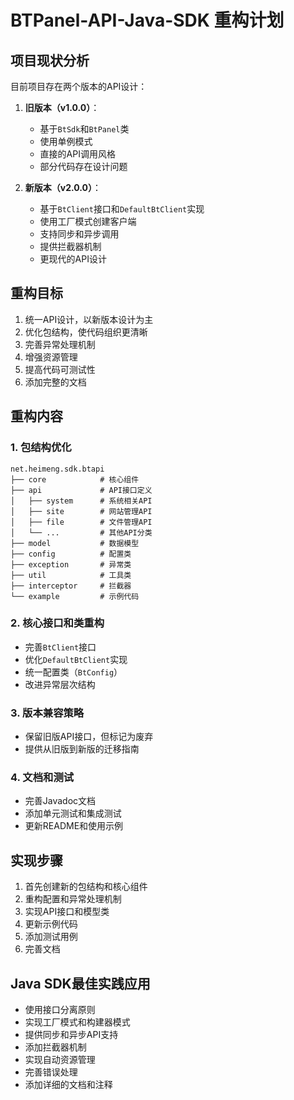 # BTPanel-API-Java-SDK 重构计划

## 项目现状分析

目前项目存在两个版本的API设计：

1. **旧版本（v1.0.0）**：
   - 基于`BtSdk`和`BtPanel`类
   - 使用单例模式
   - 直接的API调用风格
   - 部分代码存在设计问题

2. **新版本（v2.0.0）**：
   - 基于`BtClient`接口和`DefaultBtClient`实现
   - 使用工厂模式创建客户端
   - 支持同步和异步调用
   - 提供拦截器机制
   - 更现代的API设计

## 重构目标

1. 统一API设计，以新版本设计为主
2. 优化包结构，使代码组织更清晰
3. 完善异常处理机制
4. 增强资源管理
5. 提高代码可测试性
6. 添加完整的文档

## 重构内容

### 1. 包结构优化

```
net.heimeng.sdk.btapi
├── core            # 核心组件
├── api             # API接口定义
│   ├── system      # 系统相关API
│   ├── site        # 网站管理API
│   ├── file        # 文件管理API
│   └── ...         # 其他API分类
├── model           # 数据模型
├── config          # 配置类
├── exception       # 异常类
├── util            # 工具类
├── interceptor     # 拦截器
└── example         # 示例代码
```

### 2. 核心接口和类重构

- 完善`BtClient`接口
- 优化`DefaultBtClient`实现
- 统一配置类（`BtConfig`）
- 改进异常层次结构

### 3. 版本兼容策略

- 保留旧版API接口，但标记为废弃
- 提供从旧版到新版的迁移指南

### 4. 文档和测试

- 完善Javadoc文档
- 添加单元测试和集成测试
- 更新README和使用示例

## 实现步骤

1. 首先创建新的包结构和核心组件
2. 重构配置和异常处理机制
3. 实现API接口和模型类
4. 更新示例代码
5. 添加测试用例
6. 完善文档

## Java SDK最佳实践应用

- 使用接口分离原则
- 实现工厂模式和构建器模式
- 提供同步和异步API支持
- 添加拦截器机制
- 实现自动资源管理
- 完善错误处理
- 添加详细的文档和注释